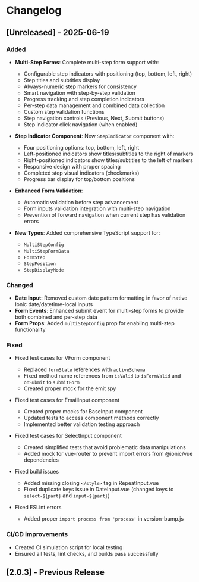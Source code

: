 # Changelog

## [Unreleased] - 2025-06-19

### Added

- **Multi-Step Forms**: Complete multi-step form support with:

  - Configurable step indicators with positioning (top, bottom, left, right)
  - Step titles and subtitles display
  - Always-numeric step markers for consistency
  - Smart navigation with step-by-step validation
  - Progress tracking and step completion indicators
  - Per-step data management and combined data collection
  - Custom step validation functions
  - Step navigation controls (Previous, Next, Submit buttons)
  - Step indicator click navigation (when enabled)

- **Step Indicator Component**: New `StepIndicator` component with:

  - Four positioning options: top, bottom, left, right
  - Left-positioned indicators show titles/subtitles to the right of markers
  - Right-positioned indicators show titles/subtitles to the left of markers
  - Responsive design with proper spacing
  - Completed step visual indicators (checkmarks)
  - Progress bar display for top/bottom positions

- **Enhanced Form Validation**:

  - Automatic validation before step advancement
  - Form inputs validation integration with multi-step navigation
  - Prevention of forward navigation when current step has validation errors

- **New Types**: Added comprehensive TypeScript support for:
  - `MultiStepConfig`
  - `MultiStepFormData`
  - `FormStep`
  - `StepPosition`
  - `StepDisplayMode`

### Changed

- **Date Input**: Removed custom date pattern formatting in favor of native Ionic date/datetime-local inputs
- **Form Events**: Enhanced submit event for multi-step forms to provide both combined and per-step data
- **Form Props**: Added `multiStepConfig` prop for enabling multi-step functionality

### Fixed

- Fixed test cases for VForm component

  - Replaced `formState` references with `activeSchema`
  - Fixed method name references from `isValid` to `isFormValid` and `onSubmit` to `submitForm`
  - Created proper mock for the emit spy

- Fixed test cases for EmailInput component

  - Created proper mocks for BaseInput component
  - Updated tests to access component methods correctly
  - Implemented better validation testing approach

- Fixed test cases for SelectInput component

  - Created simplified tests that avoid problematic data manipulations
  - Added mock for vue-router to prevent import errors from @ionic/vue dependencies

- Fixed build issues

  - Added missing closing `</style>` tag in RepeatInput.vue
  - Fixed duplicate keys issue in DateInput.vue (changed keys to `select-${part}` and `input-${part}`)

- Fixed ESLint errors
  - Added proper `import process from 'process'` in version-bump.js

### CI/CD improvements

- Created CI simulation script for local testing
- Ensured all tests, lint checks, and builds pass successfully

## [2.0.3] - Previous Release

<!-- Previous release notes would go here -->
